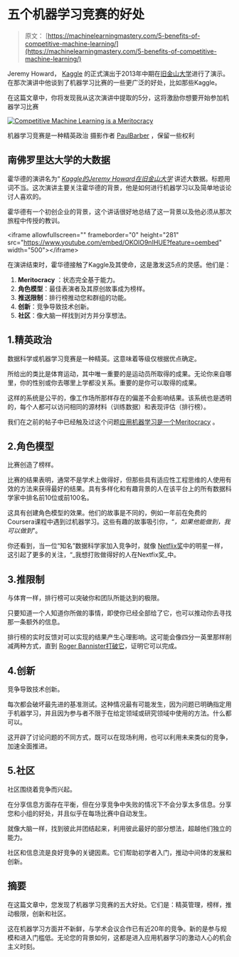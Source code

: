 # 五个机器学习竞赛的好处

> 原文： [https://machinelearningmastery.com/5-benefits-of-competitive-machine-learning/](https://machinelearningmastery.com/5-benefits-of-competitive-machine-learning/)

Jeremy Howard， [Kaggle](http://www.kaggle.com/) 的正式演出于2013年中期在[旧金山大学](http://www.usfca.edu/)进行了演示。在那次演讲中他谈到了机器学习比赛的一些更广泛的好处，比如那些Kaggle。

在这篇文章中，你将发现我从这次演讲中提取的5分，这将激励你想要开始参加机器学习比赛

[![Competitive Machine Learning is a Meritocracy](img/5dab5e85e1fd800e2906680bb1b7db51.jpg)](https://3qeqpr26caki16dnhd19sv6by6v-wpengine.netdna-ssl.com/wp-content/uploads/2014/08/Competitive-Machine-Learning-is-a-Meritocracy.jpg)

机器学习竞赛是一种精英政治
摄影作者 [PaulBarber](https://www.flickr.com/photos/boipevassu/7742521640) ，保留一些权利

## 南佛罗里达大学的大数据

霍华德的演讲名为“ [_Kaggle的Jeremy Howard在旧金山大学_](https://www.youtube.com/watch?v=OKOlO9nIHUE) 讲述大数据。标题用词不当。这次演讲主要关注霍华德的背景，他是如何进行机器学习以及简单地谈论讨人喜欢的。

霍华德有一个初创企业的背景，这个讲话很好地总结了这一背景以及他必须从那次旅程中传授的教训。

&lt;iframe allowfullscreen="" frameborder="0" height="281" src="https://www.youtube.com/embed/OKOlO9nIHUE?feature=oembed" width="500"&gt;&lt;/iframe&gt;

在演讲结束时，霍华德接触了Kaggle及其使命，这是激发这5点的灵感。他们是：

1.  **Meritocracy** ：状态完全基于能力。
2.  **角色模型**：最佳表演者及其原创故事成为榜样。
3.  **推送限制**：排行榜推动您和群组的功能。
4.  **创新**：竞争导致技术创新。
5.  **社区**：像大脑一样找到对方并分享想法。

## 1.精英政治

数据科学或机器学习竞赛是一种精英。这意味着等级仅根据优点确定。

所给出的类比是体育运动，其中唯一重要的是运动员所取得的成果。无论你来自哪里，你的性别或你去哪里上学都没关系。重要的是你可以取得的成果。

这样的系统是公平的，像工作场所那样存在的偏差不会影响结果。该系统也是透明的，每个人都可以访问相同的源材料（训练数据）和表现评估（排行榜）。

我们在之前的帖子中已经触及过这个问题[应用机器学习是一个Meritocracy](http://machinelearningmastery.com/applied-machine-learning-is-a-meritocracy/ "Applied Machine Learning is a Meritocracy") 。

## 2.角色模型

比赛创造了榜样。

比赛的结果表明，通常不是学术上做得好，但那些具有适应性工程思维的人使用有效的方法来获得最好的结果。具有多样化和有趣背景的人在该平台上的所有数据科学家中排名前10位或前100名。

这具有创建角色模型的效果。他们的故事是不同的，例如一年前在免费的Coursera课程中遇到过机器学习。这些有趣的故事吸引你，“_，如果他能做到，我可以做到_”。

你还看到，当一位“知名”数据科学家加入竞争时，就像 [Netflix奖](http://en.wikipedia.org/wiki/Netflix_Prize)中的明星一样，这引起了更多的关注，“_我想打败做得好的人在Nextfix奖_中。

## 3.推限制

与体育一样，排行榜可以突破你和团队所能达到的极限。

只要知道一个人知道你所做的事情，即使你已经全部给了它，也可以推动你去寻找那一条额外的信息。

排行榜的实时反馈对可以实现的结果产生心理影响。这可能会像四分一英里那样削减两种方式，直到 [Roger Bannister打破它](http://en.wikipedia.org/wiki/Four-minute_mile)，证明它可以完成。

## 4.创新

竞争导致技术创新。

每次都会破坏最先进的基准测试。这种情况最有可能发生，因为问题已明确指定用于机器学习，并且因为参与者不限于在给定领域或研究领域中使用的方法。什么都可以。

这开辟了讨论问题的不同方式，既可以在现场利用，也可以利用未来类似的竞争，加速全面推进。

## 5.社区

社区围绕着竞争而兴起。

在分享信息方面存在平衡，但在分享竞争中失败的情况下不会分享太多信息。分享您和小组的好处，并且似乎在每场比赛中自动发生。

就像大脑一样，找到彼此并团结起来，利用彼此最好的部分想法，超越他们独立的能力。

社区和信息流是良好竞争的关键因素。它们帮助初学者入门，推动中间体的发展和创新。

## 摘要

在这篇文章中，您发现了机器学习竞赛的五大好处。它们是：精英管理，榜样，推动极限，创新和社区。

这在机器学习方面并不新鲜，与学术会议合作已有近20年的竞争。新的是参与规模和进入门槛低。无论您的背景如何，这都是进入应用机器学习的激动人心的机会主义时刻。